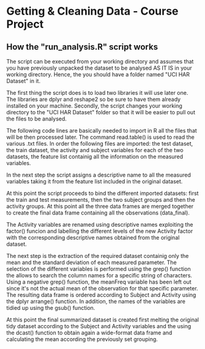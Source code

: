 # Getting & Cleaning Data - Course Project
## How the "run_analysis.R" script works

The script can be executed from your working directory and assumes that you have previously unpacked the dataset to be analysed AS IT IS in your working directory. Hence, the you should have a folder named "UCI HAR Dataset" in it.

The first thing the script does is to load two libraries it will use later one. The libraries are dplyr and reshape2 so be sure to have them already installed on your machine.
Secondly, the script changes your working directory to the "UCI HAR Dataset" folder so that it will be easier to pull out the files to be analysed.

The following code lines are basically needed to import in R all the files that will be then processed later. The command read.table() is used to read the various .txt files. In order the following files are imported: the test dataset, the train dataset, the activity and subject variables for each of the two datasets, the feature list containig all the information on the measured variables.

In the next step the script assigns a descriptive name to all the measured variables taking it from the feature list included in the original dataset.

At this point the script proceeds to bind the different imported datasets: first the train and test measurements, then the two subject groups and then the activity groups. At this point all the three data frames are merged together to create the final data frame containing all the observations (data_final).

The Activity variables are renamed using descriptive names exploiting the factor() funcion and labelling the different levels of the new Activity factor with the corresponding descriptive names obtained from the original dataset.

The next step is the extraction of the required dataset containig only the mean and the standard deviation of each measured parameter. The selection of the different variables is performed using the grep() function the allows to search the column names for a specific string of characters. Using a negative grep() function, the meanFreq variable has been left out since it's not the actual mean of the observation for that specific parameter. The resulting data frame is ordered according to Subject and Activity using the dplyr arrange() function. In addition, the names of the variables are tidied up using the gsub() function.

At this point the final summarized dataset is created first melting the original tidy dataset according to the Subject and Activity variables and the using the dcast() function to obtain again a wide-format data frame and calculating the mean according the previously set grouping.
